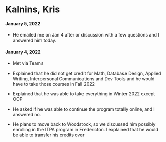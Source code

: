 # Kalnins, Kris

#### January 5, 2022

* He emailed me on Jan 4 after or discussion with a few questions and I answered him today.

#### January 4, 2022

* Met via Teams

* Explained that he did not get credit for Math, Database Design, Applied Writing, Interpersonal Communications and Dev Tools and he would have to take those courses in Fall 2022

* Explained that he was able to take everything in Winter 2022 except OOP

* He asked if he was able to continue the program totally online, and I answered no.

* He plans to move back to Woodstock, so we discussed him possibly enrolling in the ITPA program in Fredericton.  I explained that he would be able to transfer his credits over

  